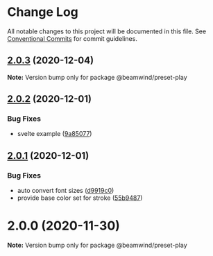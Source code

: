 # Change Log

All notable changes to this project will be documented in this file.
See [Conventional Commits](https://conventionalcommits.org) for commit guidelines.

## [2.0.3](https://github.com/kenoxa/beamwind/compare/@beamwind/preset-play@2.0.2...@beamwind/preset-play@2.0.3) (2020-12-04)

**Note:** Version bump only for package @beamwind/preset-play

## [2.0.2](https://github.com/kenoxa/beamwind/compare/@beamwind/preset-play@2.0.1...@beamwind/preset-play@2.0.2) (2020-12-01)

### Bug Fixes

- svelte example ([9a85077](https://github.com/kenoxa/beamwind/commit/9a85077e1a4e1674a18b5668cd9b022fa64a6b4c))

## [2.0.1](https://github.com/kenoxa/beamwind/compare/@beamwind/preset-play@2.0.0...@beamwind/preset-play@2.0.1) (2020-12-01)

### Bug Fixes

- auto convert font sizes ([d9919c0](https://github.com/kenoxa/beamwind/commit/d9919c04173a4c670bdef261aef411a6fffcb243))
- provide base color set for stroke ([55b9487](https://github.com/kenoxa/beamwind/commit/55b9487ee97842117b522d30f37e74d6c7088b54))

# 2.0.0 (2020-11-30)

**Note:** Version bump only for package @beamwind/preset-play
